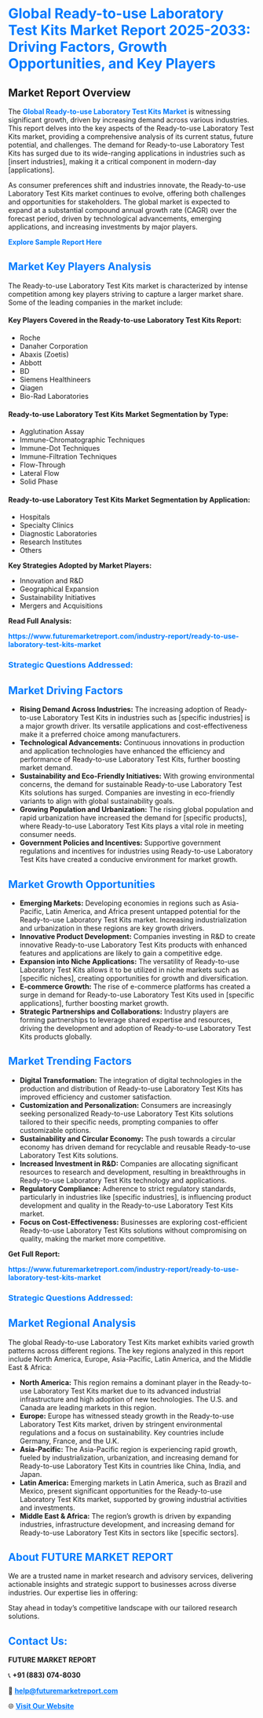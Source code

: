 <h1 style="color: #007BFF;">Global Ready-to-use Laboratory Test Kits Market Report 2025-2033: Driving Factors, Growth Opportunities, and Key Players</h1>

<section id="overview">
<h2>Market Report Overview</h2>
<p>The <a href="https://www.futuremarketreport.com/industry-report/ready-to-use-laboratory-test-kits-market" style="color: #007BFF; text-decoration: none;"><strong>Global Ready-to-use Laboratory Test Kits Market</strong></a> is witnessing significant growth, driven by increasing demand across various industries. This report delves into the key aspects of the Ready-to-use Laboratory Test Kits market, providing a comprehensive analysis of its current status, future potential, and challenges. The demand for Ready-to-use Laboratory Test Kits has surged due to its wide-ranging applications in industries such as [insert industries], making it a critical component in modern-day [applications].</p>
<p>As consumer preferences shift and industries innovate, the Ready-to-use Laboratory Test Kits market continues to evolve, offering both challenges and opportunities for stakeholders. The global market is expected to expand at a substantial compound annual growth rate (CAGR) over the forecast period, driven by technological advancements, emerging applications, and increasing investments by major players.</p>
</section>

<section id="overview">
<p><a href="https://www.futuremarketreport.com/request-sample/reportId=64404" style="color: #007BFF; text-decoration: none;"><strong>Explore Sample Report Here</strong></a></p>
</section>

<section id="key-players">
<h2 style="color: #007BFF;">Market Key Players Analysis</h2>
<p>The Ready-to-use Laboratory Test Kits market is characterized by intense competition among key players striving to capture a larger market share. Some of the leading companies in the market include:</p>
<h4>Key Players Covered in the Ready-to-use Laboratory Test Kits Report:</h4>
<ul><li>Roche</li><li>Danaher Corporation</li><li>Abaxis (Zoetis)</li><li>Abbott</li><li>BD</li><li>Siemens Healthineers</li><li>Qiagen</li><li>Bio-Rad Laboratories</li></ul>
<h4>Ready-to-use Laboratory Test Kits Market Segmentation by Type:</h4>
<ul><li>Agglutination Assay</li><li>Immune-Chromatographic Techniques</li><li>Immune-Dot Techniques</li><li>Immune-Filtration Techniques</li><li>Flow-Through</li><li>Lateral Flow</li><li>Solid Phase</li></ul>

<h4>Ready-to-use Laboratory Test Kits Market Segmentation by Application:</h4>
<ul><li>Hospitals</li><li>Specialty Clinics</li><li>Diagnostic Laboratories</li><li>Research Institutes</li><li>Others</li></ul>
<p><strong>Key Strategies Adopted by Market Players:</strong></p>
<ul>
<li>Innovation and R&D</li>
<li>Geographical Expansion</li>
<li>Sustainability Initiatives</li>
<li>Mergers and Acquisitions</li>
</ul>
</section>

<section>
<p><strong>Read Full Analysis: </strong></p><a href="https://www.futuremarketreport.com/industry-report/ready-to-use-laboratory-test-kits-market" style="color: #007BFF; text-decoration: none;"><strong>https://www.futuremarketreport.com/industry-report/ready-to-use-laboratory-test-kits-market</strong></a>
<h3 style="color: #007BFF;">Strategic Questions Addressed:</h3>
</section>

<section id="driving-factors">
<h2 style="color: #007BFF;">Market Driving Factors</h2>
<ul>
<li><strong>Rising Demand Across Industries:</strong> The increasing adoption of Ready-to-use Laboratory Test Kits in industries such as [specific industries] is a major growth driver. Its versatile applications and cost-effectiveness make it a preferred choice among manufacturers.</li>
<li><strong>Technological Advancements:</strong> Continuous innovations in production and application technologies have enhanced the efficiency and performance of Ready-to-use Laboratory Test Kits, further boosting market demand.</li>
<li><strong>Sustainability and Eco-Friendly Initiatives:</strong> With growing environmental concerns, the demand for sustainable Ready-to-use Laboratory Test Kits solutions has surged. Companies are investing in eco-friendly variants to align with global sustainability goals.</li>
<li><strong>Growing Population and Urbanization:</strong> The rising global population and rapid urbanization have increased the demand for [specific products], where Ready-to-use Laboratory Test Kits plays a vital role in meeting consumer needs.</li>
<li><strong>Government Policies and Incentives:</strong> Supportive government regulations and incentives for industries using Ready-to-use Laboratory Test Kits have created a conducive environment for market growth.</li>
</ul>
</section>

<section id="growth-opportunities">
<h2 style="color: #007BFF;">Market Growth Opportunities</h2>
<ul>
<li><strong>Emerging Markets:</strong> Developing economies in regions such as Asia-Pacific, Latin America, and Africa present untapped potential for the Ready-to-use Laboratory Test Kits market. Increasing industrialization and urbanization in these regions are key growth drivers.</li>
<li><strong>Innovative Product Development:</strong> Companies investing in R&D to create innovative Ready-to-use Laboratory Test Kits products with enhanced features and applications are likely to gain a competitive edge.</li>
<li><strong>Expansion into Niche Applications:</strong> The versatility of Ready-to-use Laboratory Test Kits allows it to be utilized in niche markets such as [specific niches], creating opportunities for growth and diversification.</li>
<li><strong>E-commerce Growth:</strong> The rise of e-commerce platforms has created a surge in demand for Ready-to-use Laboratory Test Kits used in [specific applications], further boosting market growth.</li>
<li><strong>Strategic Partnerships and Collaborations:</strong> Industry players are forming partnerships to leverage shared expertise and resources, driving the development and adoption of Ready-to-use Laboratory Test Kits products globally.</li>
</ul>
</section>

<section id="trending-factors">
<h2 style="color: #007BFF;">Market Trending Factors</h2>
<ul>
<li><strong>Digital Transformation:</strong> The integration of digital technologies in the production and distribution of Ready-to-use Laboratory Test Kits has improved efficiency and customer satisfaction.</li>
<li><strong>Customization and Personalization:</strong> Consumers are increasingly seeking personalized Ready-to-use Laboratory Test Kits solutions tailored to their specific needs, prompting companies to offer customizable options.</li>
<li><strong>Sustainability and Circular Economy:</strong> The push towards a circular economy has driven demand for recyclable and reusable Ready-to-use Laboratory Test Kits solutions.</li>
<li><strong>Increased Investment in R&D:</strong> Companies are allocating significant resources to research and development, resulting in breakthroughs in Ready-to-use Laboratory Test Kits technology and applications.</li>
<li><strong>Regulatory Compliance:</strong> Adherence to strict regulatory standards, particularly in industries like [specific industries], is influencing product development and quality in the Ready-to-use Laboratory Test Kits market.</li>
<li><strong>Focus on Cost-Effectiveness:</strong> Businesses are exploring cost-efficient Ready-to-use Laboratory Test Kits solutions without compromising on quality, making the market more competitive.</li>
</ul>
</section>

<section>
<p><strong>Get Full Report: </strong></p><a href="https://www.futuremarketreport.com/industry-report/ready-to-use-laboratory-test-kits-market" style="color: #007BFF; text-decoration: none;"><strong>https://www.futuremarketreport.com/industry-report/ready-to-use-laboratory-test-kits-market</strong></a>
<h3 style="color: #007BFF;">Strategic Questions Addressed:</h3>
</section>


<section id="regional-analysis">
<h2 style="color: #007BFF;">Market Regional Analysis</h2>
<p>The global Ready-to-use Laboratory Test Kits market exhibits varied growth patterns across different regions. The key regions analyzed in this report include North America, Europe, Asia-Pacific, Latin America, and the Middle East & Africa:</p>
<ul>
<li><strong>North America:</strong> This region remains a dominant player in the Ready-to-use Laboratory Test Kits market due to its advanced industrial infrastructure and high adoption of new technologies. The U.S. and Canada are leading markets in this region.</li>
<li><strong>Europe:</strong> Europe has witnessed steady growth in the Ready-to-use Laboratory Test Kits market, driven by stringent environmental regulations and a focus on sustainability. Key countries include Germany, France, and the U.K.</li>
<li><strong>Asia-Pacific:</strong> The Asia-Pacific region is experiencing rapid growth, fueled by industrialization, urbanization, and increasing demand for Ready-to-use Laboratory Test Kits in countries like China, India, and Japan.</li>
<li><strong>Latin America:</strong> Emerging markets in Latin America, such as Brazil and Mexico, present significant opportunities for the Ready-to-use Laboratory Test Kits market, supported by growing industrial activities and investments.</li>
<li><strong>Middle East & Africa:</strong> The region’s growth is driven by expanding industries, infrastructure development, and increasing demand for Ready-to-use Laboratory Test Kits in sectors like [specific sectors].</li>
</ul>
</section>

<footer>
<h2 style="color: #007BFF;">About FUTURE MARKET REPORT</h2>
<p>We are a trusted name in market research and advisory services, delivering actionable insights and strategic support to businesses across diverse industries. Our expertise lies in offering:</p>

<p>Stay ahead in today’s competitive landscape with our tailored research solutions.</p>

<h2 style="color: #007BFF;">Contact Us:</h2>
<p><strong>FUTURE MARKET REPORT</strong></p>
<p>📞 <strong>+91 (883) 074-8030</strong></p>
<p>📧 <strong><a href="mailto:help@futuremarketreport.com" style="color: #007BFF;">help@futuremarketreport.com</a></strong></p>
<p>🌐 <strong><a href="https://www.futuremarketreport.com/" style="color: #007BFF;">Visit Our Website</a></strong></p>
</footer>